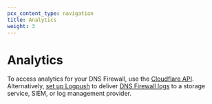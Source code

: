 ```yaml
---
pcx_content_type: navigation
title: Analytics
weight: 3
---
```


# Analytics

To access analytics for your DNS Firewall, use the [Cloudflare API](/api/operations/dns-firewall-analytics-table). Alternatively, [set up Logpush](/logs/about/) to deliver [DNS Firewall logs](/logs/reference/log-fields/account/dns_firewall_logs/) to a storage service, SIEM, or log management provider.
